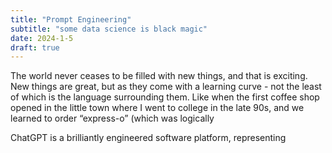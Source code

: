 ```yaml
---
title: "Prompt Engineering"
subtitle: "some data science is black magic"
date: 2024-1-5
draft: true
---
```

The world never ceases to be filled with new things, and that is exciting. New things are great, but as they come with a learning curve - not the least of which is the language surrounding them. Like when the first coffee shop opened in the little town where I went to college in the late 90s, and we learned to order “express-o” (which was logically

ChatGPT is a brilliantly engineered software platform, representing 

<!--stackedit_data:
eyJoaXN0b3J5IjpbLTI1MjUyNTM3NF19
-->